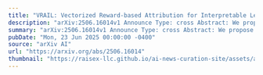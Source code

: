 ```yaml
---
title: "VRAIL: Vectorized Reward-based Attribution for Interpretable Learning"
description: "arXiv:2506.16014v1 Announce Type: cross Abstract: We propose VRAIL (Vectorized Reward-based Attribution for Interpretable Learning), a bi-level framework for value-based reinforcement learning (RL) that learns interpretable weight representations from state features. VRAIL consists of two stages: a deep learning (DL) stage that fits an estimated value function using state features, and an RL stage that uses this to shape learning via potential-based reward transformations. The estimator is modeled in either linear or quadratic form, allowing attribution of importance to individual features and their interactions. Empirical results on the Taxi-v3 environment demonstrate that VRAIL improves training stability and convergence compared to standard DQN, without requiring environment modifications. Further analysis shows that VRAIL uncovers semantically meaningful subgoals, such as passenger possession, highlighting its ability to produce human-interpretable behavior. Our findings suggest that VRAIL serves as a general, model-agnostic framework for reward shaping that enhances both learning and interpretability."
summary: "arXiv:2506.16014v1 Announce Type: cross Abstract: We propose VRAIL (Vectorized Reward-based Attribution for Interpretable Learning), a bi-level framework for value-based reinforcement learning (RL) that learns interpretable weight representations from state features. VRAIL consists of two stages: a deep learning (DL) stage that fits an estimated value function using state features, and an RL stage that uses this to shape learning via potential-based reward transformations. The estimator is modeled in either linear or quadratic form, allowing attribution of importance to individual features and their interactions. Empirical results on the Taxi-v3 environment demonstrate that VRAIL improves training stability and convergence compared to standard DQN, without requiring environment modifications. Further analysis shows that VRAIL uncovers semantically meaningful subgoals, such as passenger possession, highlighting its ability to produce human-interpretable behavior. Our findings suggest that VRAIL serves as a general, model-agnostic framework for reward shaping that enhances both learning and interpretability."
pubDate: "Mon, 23 Jun 2025 00:00:00 -0400"
source: "arXiv AI"
url: "https://arxiv.org/abs/2506.16014"
thumbnail: "https://raisex-llc.github.io/ai-news-curation-site/assets/arxiv.png"
---
```


